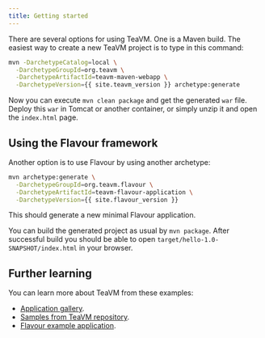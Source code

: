 ```yaml
---
title: Getting started
---
```


There are several options for using TeaVM. One is a Maven build.
The easiest way to create a new TeaVM project is to type in this command:

```bash
mvn -DarchetypeCatalog=local \
  -DarchetypeGroupId=org.teavm \
  -DarchetypeArtifactId=teavm-maven-webapp \
  -DarchetypeVersion={{ site.teavm_version }} archetype:generate
```

Now you can execute `mvn clean package` and get the generated `war` file.
Deploy this `war` in Tomcat or another container, or simply unzip it and open the `index.html` page.


## Using the Flavour framework

Another option is to use Flavour by using another archetype:

```bash
mvn archetype:generate \
  -DarchetypeGroupId=org.teavm.flavour \
  -DarchetypeArtifactId=teavm-flavour-application \
  -DarchetypeVersion={{ site.flavour_version }}
```

This should generate a new minimal Flavour application.

You can build the generated project as usual by `mvn package`.
After successful build you should be able to open `target/hello-1.0-SNAPSHOT/index.html` in your browser.


## Further learning

You can learn more about TeaVM from these examples:
 
* [Application gallery](/gallery.html).
* [Samples from TeaVM repository](https://github.com/konsoletyper/teavm/tree/master/samples).
* [Flavour example application](https://github.com/konsoletyper/teavm-flavour/tree/master/example).
